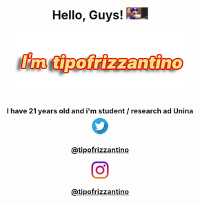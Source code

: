 <link rel="stylesheet" href="https://github.com/antoniolanuto2001/antoniolanuto2001/blob/main/styles.css">
<h1 align='center'>
     Hello, Guys! <img src="https://github.com/antoniolanuto2001/antoniolanuto2001/blob/main/gifintro.gif" width="50px">
</h1>
      
<p align='center'>
    <img src="https://github.com/antoniolanuto2001/antoniolanuto2001/blob/main/presentazione.png" alt="tipofrizzantino">
        
</p>
    <h3 align='center'>
        I have 21 years old and i'm student / research ad Unina </br>
    <div class="classeImage">
            <a href="https://twitter.com/tipofrizzantino"><img src="https://github.com/antoniolanuto2001/antoniolanuto2001/blob/main/twitterIcon.png"  width="50 px" alt="twitter"></a>
            <a href="https://twitter.com/tipofrizzantino"><p>@tipofrizzantino</p></a>
    </div>
      
<div class="classeImage">
          <a href="https://www.instagram.com/tipofrizzantino/"><img src="https://github.com/antoniolanuto2001/antoniolanuto2001/blob/main/instagramIcon.png" width="40 px" alt="instagram"></a>
          <a href="https://www.instagram.com/tipofrizzantino/"><p>@tipofrizzantino</p></a>
    </div>
</h3></br>
      
